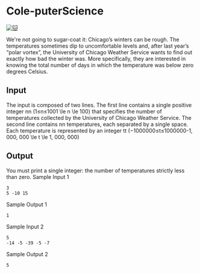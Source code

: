 # Cole-puterScience

[![:cat:](https://open.kattis.com/favicon)](https://open.kattis.com/problems/cold)


We're not going to sugar-coat it: Chicago’s winters can be rough. The temperatures sometimes dip to uncomfortable levels and, after last year’s “polar vortex”, the University of Chicago Weather Service wants to find out exactly how bad the winter was. More specifically, they are interested in knowing the total number of days in which the temperature was below zero degrees Celsius.

## Input

The input is composed of two lines. The first line contains a single positive integer nn (1≤n≤1001 \le n \le 100) that specifies the number of temperatures collected by the University of Chicago Weather Service. The second line contains nn temperatures, each separated by a single space. Each temperature is represented by an integer tt (−1000000≤t≤1000000-1\, 000\, 000 \le t \le 1\, 000\, 000)

## Output

You must print a single integer: the number of temperatures strictly less than zero.
Sample Input 1 
```
3
5 -10 15
```
Sample Output 1
```
1
```

Sample Input 2 	
```
5
-14 -5 -39 -5 -7
```
Sample Output 2
```
5
```

